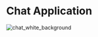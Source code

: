 # Chat Application

![chat_white_background](https://github.com/user-attachments/assets/5e01362c-e887-4ada-92cc-ac141ded6e7b)
